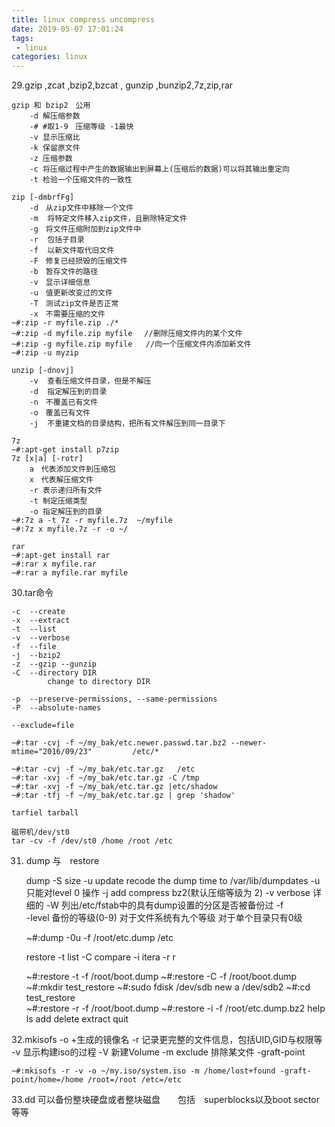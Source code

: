 ```yaml
---
title: linux compress uncompress
date: 2019-05-07 17:01:24
tags:
 - linux
categories: linux
---
```



29.gzip ,zcat ,bzip2,bzcat , gunzip ,bunzip2,7z,zip,rar

	gzip 和 bzip2　公用	
		-d 解压缩参数	
		-# #取1-9　压缩等级 -1最快
		-v 显示压缩比
		-k 保留原文件
		-z 压缩参数
		-c 将压缩过程中产生的数据输出到屏幕上(压缩后的数据)可以将其输出重定向
		-t 检验一个压缩文件的一致性

	zip [-dmbrfFg]
		-d　从zip文件中移除一个文件
		-m  将特定文件移入zip文件，且删除特定文件
		-g　将文件压缩附加到zip文件中
		-r  包括子目录
		-f  以新文件取代旧文件
		-F　修复已经损毁的压缩文件
		-b　暂存文件的路径
		-v　显示详细信息
		-u　值更新改变过的文件
		-T　测试zip文件是否正常
		-x　不需要压缩的文件
	~#:zip -r myfile.zip ./*
	~#:zip -d myfile.zip myfile　 //删除压缩文件内的某个文件
	~#:zip -g myfile.zip myfile   //向一个压缩文件内添加新文件
	~#:zip -u myzip
	
	unzip [-dnovj]
		-v  查看压缩文件目录，但是不解压
		-d  指定解压到的目录
		-n　不覆盖已有文件
		-o　覆盖已有文件
		-j  不重建文档的目录结构，把所有文件解压到同一目录下
	
	7z
	~#:apt-get install p7zip
	7z [x|a] [-rotr]
		a　代表添加文件到压缩包
		x　代表解压缩文件
		-r 表示递归所有文件
		-t 制定压缩类型
		-o 指定解压到的目录
	~#:7z a -t 7z -r myfile.7z  ~/myfile
	~#:7z x myfile.7z -r -o ~/

	rar
	~#:apt-get install rar
	~#:rar x myfile.rar
	~#:rar a myfile.rar myfile	
30.tar命令
	
	-c  --create
	-x  --extract
	-t  --list
	-v  --verbose
	-f  --file
	-j  --bzip2
	-z  --gzip --gunzip 
	-C  --directory DIR
           	change to directory DIR
	
	-p  --preserve-permissions, --same-permissions
	-P  --absolute-names

	--exclude=file

	~#:tar -cvj -f ~/my_bak/etc.newer.passwd.tar.bz2 --newer-mtime="2016/09/23"			/etc/*
	
	~#:tar -cvj -f ~/my_bak/etc.tar.gz   /etc
	~#:tar -xvj -f ~/my_bak/etc.tar.gz -C /tmp
	~#:tar -xvj -f ~/my_bak/etc.tar.gz |etc/shadow
	~#:tar -tfj -f ~/my_bak/etc.tar.gz | grep 'shadow'

	tarfiel tarball
	
	磁带机/dev/st0
	tar -cv -f /dev/st0 /home /root /etc

31. dump 与　restore

	dump 
		-S	size
		-u	update    recode the dump time to /var/lib/dumpdates
			-u只能对level 0 操作
		-j	add compress bz2(默认压缩等级为 2)
		-v	verbose   详细的
		-W	列出/etc/fstab中的具有dump设置的分区是否被备份过
		-f	
		-level	备份的等级(0-9) 对于文件系统有九个等级
					对于单个目录只有0级

	~#:dump -0u -f /root/etc.dump /etc
	
	
	restore
		-t	list
		-C	compare
		-i	itera
		-r	r	

	~#:restore -t -f /root/boot.dump
	~#:restore -C -f /root/boot.dump
	~#:mkdir test_restore
	~#:sudo fdisk /dev/sdb
		new a /dev/sdb2
	~#:cd test_restore	
	~#:restore -r -f /root/boot.dump
	~#:restore -i -f /root/etc.dump.bz2
		help
		ls
		add
		delete
		extract
		quit

32.mkisofs
	-o +生成的镜像名
	-r 记录更完整的文件信息，包括UID,GID与权限等
	-v 显示构建iso的过程
	-V 新建Volume
	-m exclude 排除某文件
	-graft-point 
	
	~#:mkisofs -r -v -o ~/my.iso/system.iso -m /home/lost+found -graft-point/home=/home /root=/root /etc=/etc

33.dd 
	可以备份整块硬盘或者整块磁盘　　包括　superblocks以及boot sector 等等


